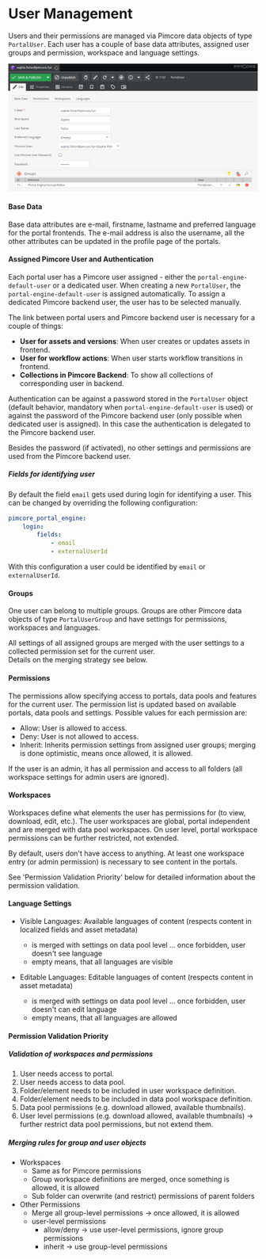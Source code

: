 # User Management

Users and their permissions are managed via Pimcore data objects of type `PortalUser`. Each user has a couple 
of base data attributes, assigned user groups and permission, workspace and language settings. 
 
<div class="image-as-lightbox"></div>

![PortalUser Object](../../img/admin_docs/config-user.png)


#### Base Data
Base data attributes are e-mail, firstname, lastname and preferred language for the portal frontends. The e-mail
address is also the username, all the other attributes can be updated in the profile page of the portals.  

#### Assigned Pimcore User and Authentication
Each portal user has a Pimcore user assigned - either the `portal-engine-default-user` or a dedicated user. When creating 
a new `PortalUser`, the `portal-engine-default-user` is assigned automatically. To assign a dedicated Pimcore backend user, 
the user has to be selected manually. 

The link between portal users and Pimcore backend user is necessary for a couple of things: 
- **User for assets and versions**: When user creates or updates assets in frontend. 
- **User for workflow actions**: When user starts workflow transitions in frontend. 
- **Collections in Pimcore Backend**: To show all collections of corresponding user in backend. 

Authentication can be against a password stored in the `PortalUser` object (default behavior, mandatory when 
`portal-engine-default-user` is used) or against the password of the Pimcore backend user (only possible when dedicated 
user is assigned). In this case the authentication is delegated to the Pimcore backend user. 

Besides the password (if activated), no other settings and permissions are used from the Pimcore backend user. 

##### Fields for identifying user

By default the field `email` gets used during login for identifying a user. This can be changed by overriding the following configuration:
```yaml
pimcore_portal_engine:
    login:
        fields:
            - email
            - externalUserId
```
With this configuration a user could be identified by `email` or `externalUserId`.

#### Groups
One user can belong to multiple groups. Groups are other Pimcore data objects of type `PortalUserGroup` and have settings
for permissions, workspaces and languages. 

All settings of all assigned groups are merged with the user settings to a collected permission set for the current user.  
Details on the merging strategy see below. 

#### Permissions
The permissions allow specifying access to portals, data pools and features for the current user. The permission list
is updated based on available portals, data pools and settings. Possible values for each permission are:
- Allow: User is allowed to access.
- Deny: User is not allowed to access.
- Inherit: Inherits permission settings from assigned user groups; merging is done optimistic, means once allowed, it is allowed.

If the user is an admin, it has all permission and access to all folders (all workspace settings for admin users are ignored). 


#### Workspaces
Workspaces define what elements the user has permissions for (to view, download, edit, etc.). The user workspaces are global, 
portal independent and are merged with data pool workspaces. On user level, portal workspace permissions can be further restricted, 
not extended.

By default, users don't have access to anything. At least one workspace entry (or admin permission) is necessary to see
content in the portals. 

See 'Permission Validation Priority' below for detailed information about the permission validation.


#### Language Settings
- Visible Languages: Available languages of content (respects content in localized fields and asset metadata)
  - is merged with settings on data pool level ... once forbidden, user doesn't see language
  - empty means, that all languages are visible
  
- Editable Languages: Editable languages of content (respects content in asset metadata)
  - is merged with settings on data pool level ... once forbidden, user doesn't can edit language
  - empty means, that all languages are allowed
  
  
#### Permission Validation Priority

##### Validation of workspaces and permissions
1) User needs access to portal.
2) User needs access to data pool.
3) Folder/element needs to be included in user workspace definition.
4) Folder/element needs to be included in data pool workspace definition.
5) Data pool permissions (e.g. download allowed, available thumbnails).
6) User level permissions (e.g. download allowed, available thumbnails) → further restrict data pool permissions, but not extend them.

##### Merging rules for group and user objects
- Workspaces
  - Same as for Pimcore permissions
  - Group workspace definitions are merged, once something is allowed, it is allowed
  - Sub folder can overwrite (and restrict) permissions of parent folders
- Other Permissions
  - Merge all group-level permissions → once allowed, it is allowed
  - user-level permissions 
    - allow/deny → use user-level permissions, ignore group permissions
    - inherit → use group-level permissions